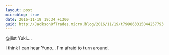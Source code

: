 ```yaml
---
layout: post
microblog: true
date: 2016-11-19 19:34 +1300
guid: http://JacksonOfTrades.micro.blog/2016/11/19/t799863315044257793.html
---
```

@jlist Yuki....

I think I can hear Yuno... I'm afraid to turn around.
